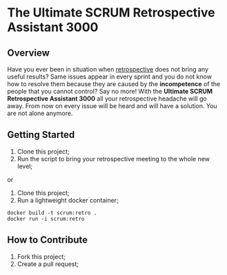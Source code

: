 # The Ultimate SCRUM Retrospective Assistant 3000

## Overview
Have you ever been in situation when [retrospective](https://en.wikipedia.org/wiki/Scrum_(software_development)#Review_and_retrospective) does not bring any useful results? Same issues appear in every sprint and you do not know how to resolve them because they are caused by the **incompetence** of the people that you cannot control? Say no more! With the **Ultimate SCRUM Retrospective Assistant 3000** all your retrospective headache will go away. From now on every issue will be heard and will have a solution. You are not alone anymore.

## Getting Started
1. Clone this project;
2. Run the script to bring your retrospective meeting to the whole new level;

or

1. Clone this project;
2. Run a lightweight docker container;
```
docker build -t scrum:retro .
docker run -i scrum:retro
```

## How to Contribute
1. Fork this project;
2. Create a pull request;

